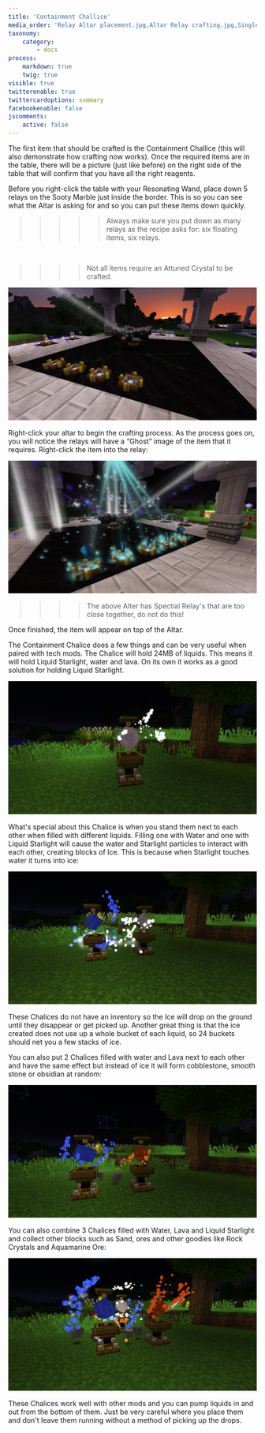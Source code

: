 ```yaml
---
title: 'Containment Challice'
media_order: 'Relay Altar placement.jpg,Altar Relay crafting.jpg,Single Challice.jpg,Challice interaction.jpg,Lava and water in Challice.jpg,3 Chalices.jpg'
taxonomy:
    category:
        - docs
process:
    markdown: true
    twig: true
visible: true
twitterenable: true
twittercardoptions: summary
facebookenable: false
jscomments:
    active: false
---
```


The first item that should be crafted is the Containment Challice (this will also demonstrate how crafting now works). Once the required items are in the table, there will be a picture (just like before) on the right side of the table that will confirm that you have all the right reagents.

Before you right-click the table with your Resonating Wand, place down 5 relays on the Sooty Marble just inside the border. This is so you can see what the Altar is asking for and so you can put these items down quickly.

>>>>> Always make sure you put down as many relays as the recipe asks for: six floating items, six relays.

<br>

>>>> Not all items require an Attuned Crystal to be crafted.

![Relay Altar placement](Relay%20Altar%20placement.jpg)

Right-click your altar to begin the crafting process. As the process goes on, you will notice the relays will have a “Ghost” image of the item that it requires. Right-click the item into the relay:

![Crafting Process with Altar and relays](Altar%20Relay%20crafting.jpg)

>>>> The above Alter has Spectial Relay's that are too close together, do not do this!

Once finished, the item will appear on top of the Altar.

The Containment Chalice does a few things and can be very useful when paired with tech mods. The Chalice will hold 24MB of liquids. This means it will hold Liquid Starlight, water and lava. On its own it works as a good solution for holding Liquid Starlight.

![A single Containment Challice ](Single%20Challice.jpg)

What's special about this Chalice is when you stand them next to each other when filled with different liquids. Filling one with Water and one with Liquid Starlight will cause the water and Starlight particles to interact with each other, creating blocks of Ice. This is because when Starlight touches water it turns into ice:

![Challice interaction](Challice%20interaction.jpg)

These Chalices do not have an inventory so the Ice will drop on the ground until they disappear or get picked up. Another great thing is that the ice created does not use up a whole bucket of each liquid, so 24 buckets should net you a few stacks of ice.

You can also put 2 Chalices filled with water and Lava next to each other and have the same effect but instead of ice it will form cobblestone, smooth stone or obsidian at random:

![Lava and water in Challice](Lava%20and%20water%20in%20Challice.jpg)

You can also combine 3 Chalices filled with Water, Lava and Liquid Starlight and collect other blocks such as Sand, ores and other goodies like Rock Crystals and Aquamarine Ore:

![3 Chalices](3%20Chalices.jpg)

These Chalices work well with other mods and you can pump liquids in and out from the bottom of them. Just be very careful where you place them and don't leave them running without a method of picking up the drops.
